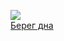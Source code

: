 ![](/books/sf_action/Вячеслав%20Шульга/Берег%20дна.jpg)  
[Берег дна](/books/sf_action/Вячеслав%20Шульга/Берег%20дна)
